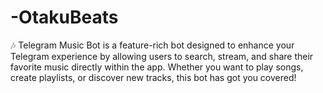 # -OtakuBeats
🎶 Telegram Music Bot is a feature-rich bot designed to enhance your Telegram experience by allowing users to search, stream, and share their favorite music directly within the app. Whether you want to play songs, create playlists, or discover new tracks, this bot has got you covered!
